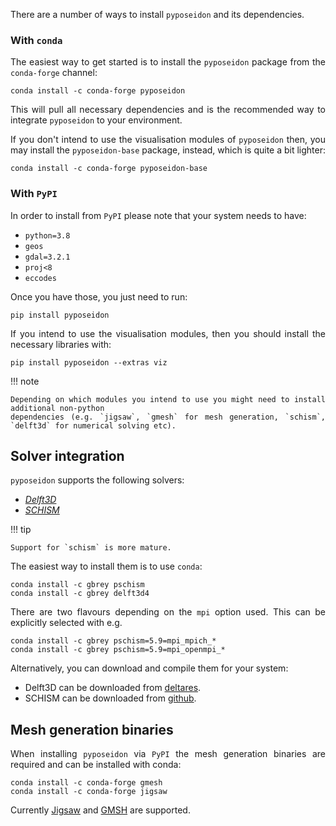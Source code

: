 <style>body {text-align: justify}</style>

There are a number of ways to install `pyposeidon` and its dependencies.

### With `conda`

The easiest way to get started is to install the `pyposeidon` package from the `conda-forge`
channel:

```
conda install -c conda-forge pyposeidon
```

This will pull all necessary dependencies and is the recommended way to integrate `pyposeidon` to
your environment.


If you don't intend to use the visualisation modules of `pyposeidon` then, you may install the
`pyposeidon-base` package, instead, which is quite a bit lighter:

```
conda install -c conda-forge pyposeidon-base
```

### With `PyPI`

In order to install from `PyPI` please note that your system needs to have:

- `python=3.8`
- `geos`
- `gdal=3.2.1`
- `proj<8`
- `eccodes`

Once you have those, you just need to run:

```
pip install pyposeidon
```

If you intend to use the visualisation modules, then you should install the necessary libraries with:

```
pip install pyposeidon --extras viz
```

!!! note

    Depending on which modules you intend to use you might need to install additional non-python
    dependencies (e.g. `jigsaw`, `gmesh` for mesh generation, `schism`, `delft3d` for numerical solving etc).


## Solver integration

`pyposeidon` supports the following solvers:

- *[Delft3D](https://oss.deltares.nl/web/delft3d)*
- *[SCHISM](http://ccrm.vims.edu/schismweb/)*

!!! tip

    Support for `schism` is more mature.

The easiest way to install them is to use `conda`:

```
conda install -c gbrey pschism
conda install -c gbrey delft3d4
```

There are two flavours depending on the `mpi` option used. This can be explicitly selected with e.g.

```
conda install -c gbrey pschism=5.9=mpi_mpich_*
conda install -c gbrey pschism=5.9=mpi_openmpi_*
```

Alternatively, you can download and compile them for your system:

- Delft3D can be downloaded from [deltares](http://oss.deltares.nl/web/delft3d/source-code).
- SCHISM can be downloaded from [github](https://github.com/schism-dev/schism).

## Mesh generation binaries

When installing `pyposeidon` via `PyPI` the mesh generation binaries are required and can be installed with  conda:

```
conda install -c conda-forge gmesh
conda install -c conda-forge jigsaw
```

Currently [Jigsaw](https://github.com/dengwirda/jigsaw) and [GMSH](http://gmsh.info) are supported.
